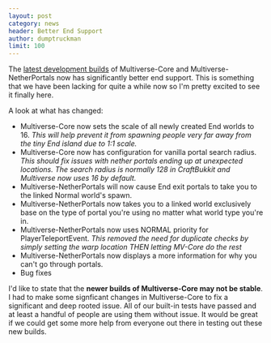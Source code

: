 ```yaml
---
layout: post
category: news
header: Better End Support
author: dumptruckman
limit: 100
---
```

The [latest development builds](http://ci.onarandombox.com/view/Multiverse/) of Multiverse-Core and Multiverse-NetherPortals now has significantly better end support.  This is something that we have been lacking for quite a while now so I'm pretty excited to see it finally here.

A look at what has changed:
 - Multiverse-Core now sets the scale of all newly created End worlds to 16.  *This will help prevent it from spawning people very far away from the tiny End island due to 1:1 scale.*
 - Multiverse-Core now has configuration for vanilla portal search radius.  *This should fix issues with nether portals ending up at unexpected locations.  The search radius is normally 128 in CraftBukkit and Multiverse now uses 16 by default.*
 - Multiverse-NetherPortals will now cause End exit portals to take you to the linked Normal world's spawn.
 - Multiverse-NetherPortals now takes you to a linked world exclusively base on the type of portal you're using no matter what world type you're in.
 - Multiverse-NetherPortals now uses NORMAL priority for PlayerTeleportEvent.  *This removed the need for duplicate checks by simply setting the warp location THEN letting MV-Core do the rest*
 - Multiverse-NetherPortals now displays a more information for why you can't go through portals.
 - Bug fixes
  
I'd like to state that the **newer builds of Multiverse-Core may not be stable**.  I had to make some signficant changes in Multiverse-Core to fix a significant and deep rooted issue.  All of our built-in tests have passed and at least a handful of people are using them without issue.  It would be great if we could get some more help from everyone out there in testing out these new builds.